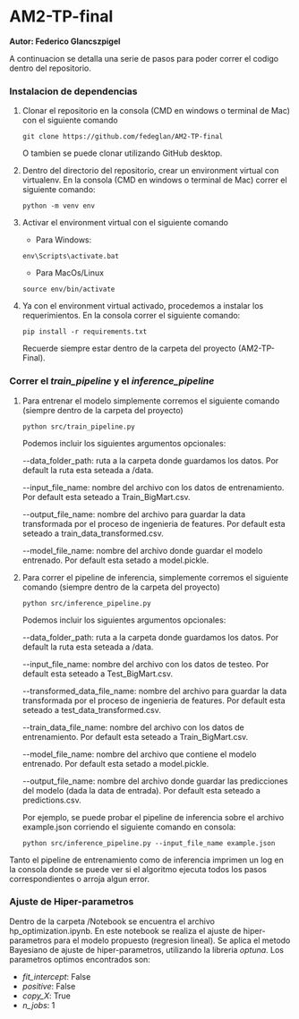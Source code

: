 # AM2-TP-final
**Autor:  Federico Glancszpigel**

A continuacion se detalla una serie de pasos para poder correr el codigo dentro del 
repositorio. 

### Instalacion de dependencias
1. Clonar el repositorio en la consola (CMD en windows o terminal de Mac) con el siguiente comando

    ```
    git clone https://github.com/fedeglan/AM2-TP-final
    ```

    O tambien se puede clonar utilizando GitHub desktop.

2. Dentro del directorio del repositorio, crear un environment virtual con virtualenv.
En la consola (CMD en windows o terminal de Mac) correr el siguiente comando:

    ```
    python -m venv env
    ```

3. Activar el environment virtual con el siguiente comando

    - Para Windows:
    ```
    env\Scripts\activate.bat
    ```

    - Para MacOs/Linux
    ```
    source env/bin/activate
    ```

4. Ya con el environment virtual activado, procedemos a instalar los requerimientos.
En la consola correr el siguiente comando:
    ```
    pip install -r requirements.txt
    ```
    Recuerde siempre estar dentro de la carpeta del proyecto (AM2-TP-Final).

### Correr el *train_pipeline* y el *inference_pipeline*
1. Para entrenar el modelo simplemente corremos el siguiente comando (siempre 
dentro de la carpeta del proyecto)
    ```
    python src/train_pipeline.py
    ```

    Podemos incluir los siguientes argumentos opcionales:

    --data_folder_path: ruta a la carpeta donde guardamos los datos. Por default la ruta esta seteada a /data.

    --input_file_name: nombre del archivo con los datos de entrenamiento. Por default esta seteado a Train_BigMart.csv.

    --output_file_name: nombre del archivo para guardar la data transformada por el proceso de ingenieria de features. Por default esta seteado a train_data_transformed.csv.

    --model_file_name: nombre del archivo donde guardar el modelo entrenado. Por default esta setado a model.pickle.

2. Para correr el pipeline de inferencia, simplemente corremos el siguiente comando (siempre dentro de la carpeta del proyecto)
    ```
    python src/inference_pipeline.py
    ```

    Podemos incluir los siguientes argumentos opcionales:

    --data_folder_path: ruta a la carpeta donde guardamos los datos. Por default la ruta esta seteada a /data.
    
    --input_file_name: nombre del archivo con los datos de testeo. Por default esta seteado a Test_BigMart.csv.

    --transformed_data_file_name: nombre del archivo para guardar la data transformada por el proceso de ingenieria de features. Por default esta seteado a test_data_transformed.csv.

    --train_data_file_name: nombre del archivo con los datos de entrenamiento. Por default esta seteado a Train_BigMart.csv.

    --model_file_name: nombre del archivo que contiene el modelo entrenado. Por default esta setado a model.pickle.

    --output_file_name: nombre del archivo donde guardar las predicciones del modelo (dada la data de entrada). Por default esta seteado a predictions.csv.

    Por ejemplo, se puede probar el pipeline de inferencia sobre el archivo example.json corriendo el siguiente comando en consola:
    ```
    python src/inference_pipeline.py --input_file_name example.json
    ```
Tanto el pipeline de entrenamiento como de inferencia imprimen un log en la consola donde se puede ver si el algoritmo ejecuta todos los pasos correspondientes o arroja algun error.

### Ajuste de Hiper-parametros
Dentro de la carpeta /Notebook se encuentra el archivo hp_optimization.ipynb. 
En este notebook se realiza el ajuste de hiper-parametros para el modelo propuesto (regresion lineal). Se aplica el metodo Bayesiano de ajuste de hiper-parametros, utilizando la libreria *optuna*. Los parametros optimos encontrados son:

- *fit_intercept*: False
- *positive*: False
- *copy_X*: True
- *n_jobs*: 1